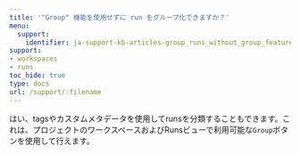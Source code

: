```yaml
---
title: '"Group" 機能を使用せずに run をグループ化できますか？'
menu:
  support:
    identifier: ja-support-kb-articles-group_runs_without_group_feature
support:
- workspaces
- runs
toc_hide: true
type: docs
url: /support/:filename
---
```


はい、tagsやカスタムメタデータを使用してrunsを分類することもできます。これは、プロジェクトのワークスペースおよびRunsビューで利用可能な`Group`ボタンを使用して行えます。
